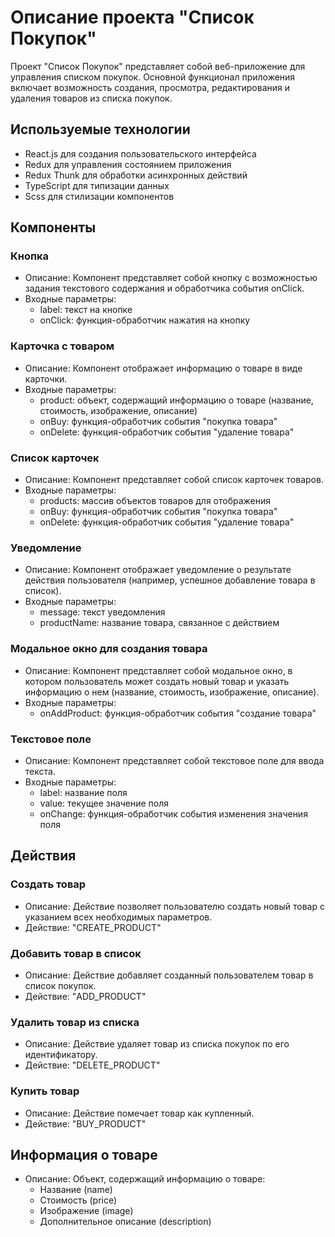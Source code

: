 # Описание проекта "Список Покупок"

Проект "Список Покупок" представляет собой веб-приложение для управления списком покупок. Основной функционал приложения включает возможность создания, просмотра, редактирования и удаления товаров из списка покупок.

## Используемые технологии

- React.js для создания пользовательского интерфейса
- Redux для управления состоянием приложения
- Redux Thunk для обработки асинхронных действий
- TypeScript для типизации данных
- Scss для стилизации компонентов

## Компоненты

### Кнопка

- Описание: Компонент представляет собой кнопку с возможностью задания текстового содержания и обработчика события onClick.
- Входные параметры:
  - label: текст на кнопке
  - onClick: функция-обработчик нажатия на кнопку

### Карточка с товаром

- Описание: Компонент отображает информацию о товаре в виде карточки.
- Входные параметры:
  - product: объект, содержащий информацию о товаре (название, стоимость, изображение, описание)
  - onBuy: функция-обработчик события "покупка товара"
  - onDelete: функция-обработчик события "удаление товара"

### Список карточек

- Описание: Компонент представляет собой список карточек товаров.
- Входные параметры:
  - products: массив объектов товаров для отображения
  - onBuy: функция-обработчик события "покупка товара"
  - onDelete: функция-обработчик события "удаление товара"

### Уведомление

- Описание: Компонент отображает уведомление о результате действия пользователя (например, успешное добавление товара в список).
- Входные параметры:
  - message: текст уведомления
  - productName: название товара, связанное с действием

### Модальное окно для создания товара

- Описание: Компонент представляет собой модальное окно, в котором пользователь может создать новый товар и указать информацию о нем (название, стоимость, изображение, описание).
- Входные параметры:
  - onAddProduct: функция-обработчик события "создание товара"

### Текстовое поле 

- Описание: Компонент представляет собой текстовое поле для ввода текста.
- Входные параметры:
  - label: название поля
  - value: текущее значение поля
  - onChange: функция-обработчик события изменения значения поля 

## Действия

### Создать товар

- Описание: Действие позволяет пользователю создать новый товар с указанием всех необходимых параметров.
- Действие: "CREATE_PRODUCT"

### Добавить товар в список

- Описание: Действие добавляет созданный пользователем товар в список покупок.
- Действие: "ADD_PRODUCT"

### Удалить товар из списка

- Описание: Действие удаляет товар из списка покупок по его идентификатору.
- Действие: "DELETE_PRODUCT"

### Купить товар

- Описание: Действие помечает товар как купленный.
- Действие: "BUY_PRODUCT"

## Информация о товаре

- Описание: Объект, содержащий информацию о товаре:
  - Название (name)
  - Стоимость (price)
  - Изображение (image)
  - Дополнительное описание (description)

